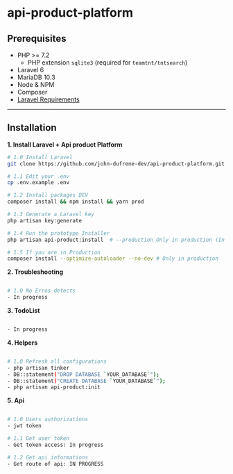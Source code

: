 # api-product-platform

## Prerequisites

- PHP >= 7.2
    - PHP extension `sqlite3` (required for `teamtnt/tntsearch`)
- Laravel 6
- MariaDB 10.3
- Node & NPM
- Composer
- [Laravel Requirements](https://laravel.com/docs/installation)

---

## Installation

__1. Install Laravel + Api product Platform__

```bash
# 1.0 Install Laravel
git clone https://github.com/john-dufrene-dev/api-product-platform.git

# 1.1 Edit your .env
cp .env.example .env

# 1.2 Install packages DEV
composer install && npm install && yarn prod

# 1.3 Generate a Laravel key
php artisan key:generate

# 1.4 Run the prototype Installer
php artisan api-product:install  # --production Only in production (In progress)

# 1.5 If you are in Production
composer install --optimize-autoloader --no-dev # Only in production

```

__2. Troubleshooting__

```bash

# 1.0 No Erros detects
- In progress

```

__3. TodoList__

```bash

- In progress

```

__4. Helpers__

```bash

# 1.0 Refresh all configurations
- php artisan tinker
- DB::statement("DROP DATABASE `YOUR_DATABASE`");
- DB::statement("CREATE DATABASE `YOUR_DATABASE`");
- php artisan api-product:init

```

__5. Api__

```bash

# 1.0 Users authorizations
- jwt token

# 1.1 Get user token
- Get token access: In progress

# 1.2 Get api informations
- Get route of api: IN PROGRESS

```
 
